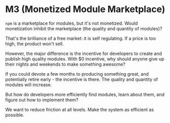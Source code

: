# M3 (Monetized Module Marketplace)

`npm` is a marketplace for modules, but it's not monetized.  Would monetization inhibit the marketplace (the quality and quantity of modules)?

That's the brilliance of a free market: it is self regulating.  If a price is too high, the product won't sell.  

However, the major difference is the incentive for developers to create and publish high quality modules.  With $0 incentive, why should anyone give up their nights and weekends to make something awesome?

If you could devote a few months to producing something great, and potentially retire early - the incentive is there.  The quality and quantity of modules will increase.

But how do developers more efficiently find modules, learn about them, and figure out how to implement them?

We want to reduce friction at all levels.  Make the system as efficient as possible.
